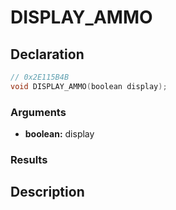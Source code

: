 # DISPLAY_AMMO

## Declaration
```cpp
// 0x2E115B4B
void DISPLAY_AMMO(boolean display);
```

### Arguments
- **boolean:** display

### Results

## Description
